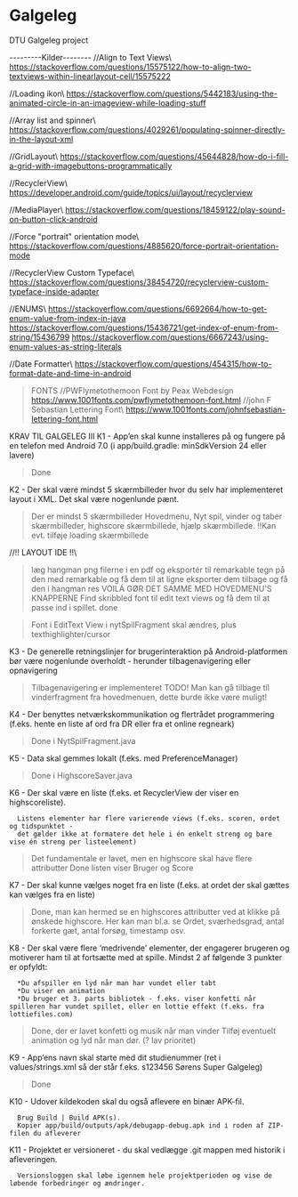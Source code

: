 # Galgeleg
DTU Galgeleg project

---------Kilder--------
//Align to Text Views\\
https://stackoverflow.com/questions/15575122/how-to-align-two-textviews-within-linearlayout-cell/15575222

//Loading ikon\\
https://stackoverflow.com/questions/5442183/using-the-animated-circle-in-an-imageview-while-loading-stuff

//Array list and spinner\\
https://stackoverflow.com/questions/4029261/populating-spinner-directly-in-the-layout-xml

//GridLayout\\
https://stackoverflow.com/questions/45644828/how-do-i-fill-a-grid-with-imagebuttons-programmatically

//RecyclerView\\
https://developer.android.com/guide/topics/ui/layout/recyclerview

//MediaPlayer\\
https://stackoverflow.com/questions/18459122/play-sound-on-button-click-android

//Force "portrait" orientation mode\\
https://stackoverflow.com/questions/4885620/force-portrait-orientation-mode

//RecyclerView Custom Typeface\\
https://stackoverflow.com/questions/38454720/recyclerview-custom-typeface-inside-adapter

//ENUMS\\
https://stackoverflow.com/questions/6692664/how-to-get-enum-value-from-index-in-java
https://stackoverflow.com/questions/15436721/get-index-of-enum-from-string/15436799
https://stackoverflow.com/questions/6667243/using-enum-values-as-string-literals

//Date Formatter\\
https://stackoverflow.com/questions/454315/how-to-format-date-and-time-in-android

>FONTS
//PWFlymetothemoon Font by Peax Webdesign
https://www.1001fonts.com/pwflymetothemoon-font.html
//john F Sebastian Lettering Font\\
https://www.1001fonts.com/johnfsebastian-lettering-font.html


KRAV TIL GALGELEG III
K1 - App’en skal kunne installeres på og fungere på en telefon med Android 7.0
      (i app/build.gradle: minSdkVersion 24 eller lavere)
> Done

K2 - Der skal være mindst 5 skærmbilleder hvor du selv har implementeret layout i XML. Det skal være nogenlunde pænt.
> Der er mindst 5 skærmbilleder
> Hovedmenu, Nyt spil, vinder og taber skærmbilleder, highscore skærmbillede, hjælp skærmbillede.
!!Kan evt. tilføje loading skærmbillede

//!! LAYOUT IDE !!\\ 
> læg hangman png filerne i en pdf og eksportér til remarkable
> tegn på den med remarkable og få dem til at ligne 
> eksporter dem tilbage og få den i hangman res
>VOILÁ
> GØR DET SAMME MED HOVEDMENU'S KNAPPERNE
> Find skribbled font til edit text views
> og få dem til at passe ind i spillet.
> done

>Font i EditText View i nytSpilFragment skal ændres, plus texthighlighter/cursor


K3 - De generelle retningslinjer for brugerinteraktion på Android-platformen bør være nogenlunde overholdt - herunder tilbagenavigering eller opnavigering
>Tilbagenavigering er implementeret
> TODO! Man kan gå tilbage til vinderfragment fra hovedmenuen, dette burde ikke være muligt!

K4 - Der benyttes netværkskommunikation og flertrådet programmering (f.eks. hente en liste af ord fra DR eller fra et online regneark)
>Done i NytSpilFragment.java

K5 - Data skal gemmes lokalt (f.eks. med PreferenceManager)
>Done i HighscoreSaver.java

K6 - Der skal være en liste (f.eks. et RecyclerView der viser en highscoreliste).

      Listens elementer har flere varierende views (f.eks. scoren, ordet og tidspunktet - 
      det gælder ikke at formatere det hele i én enkelt streng og bare vise én streng per listeelement)
      
>Det fundamentale er lavet, men en highscore skal have flere attributter
>Done listen viser Bruger og Score
      
K7 - Der skal kunne vælges noget fra en liste (f.eks. at ordet der skal gættes kan vælges fra en liste)
>Done, man kan hermed se en highscores attributter ved at klikke på ønskede highscore. Her kan man bl.a. se Ordet, sværhedsgrad, antal forkerte gæt, antal forsøg, timestamp osv.

K8 - Der skal være flere ‘medrivende’ elementer, der engagerer brugeren og motiverer ham til at fortsætte med at spille. Mindst 2 af følgende 3 punkter er opfyldt:

      *Du afspiller en lyd når man har vundet eller tabt
      *Du viser en animation
      *Du bruger et 3. parts bibliotek - f.eks. viser konfetti når spilleren har vundet spillet, eller en lottie effekt (f.eks. fra lottiefiles.com)
>Done, der er lavet konfetti og musik når man vinder
>Tilføj eventuelt animation og lyd når man dør. (? lav prioritet)
      
K9 - App’ens navn skal starte med dit studienummer (ret i values/strings.xml så der står f.eks. <string name="app_name">s123456 Sørens Super Galgeleg</string>)
>Done

K10 - Udover kildekoden skal du også aflevere en binær APK-fil.

      Brug Build | Build APK(s). 
      Kopier app/build/outputs/apk/debugapp-debug.apk ind i roden af ZIP-filen du afleverer
      
K11 - Projektet er versioneret - du skal vedlægge .git mappen med historik i afleveringen.

      Versionsloggen skal løbe igennem hele projektperioden og vise de løbende forbedringer og ændringer.
